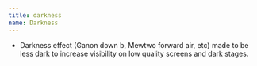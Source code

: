 ```yaml
---
title: darkness
name: Darkness
---
```


- Darkness effect (Ganon down b, Mewtwo forward air, etc) made to be less dark to increase visibility on low quality screens and dark stages.
